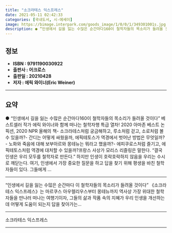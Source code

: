 ```yaml
---
title: "소크라테스 익스프레스"
date: 2021-05-11 02:42:33
categories: [국내도서, 시-에세이]
image: https://bimage.interpark.com/goods_image/1/0/0/1/349301001s.jpg
description: ● “인생에서 길을 잃는 수많은 순간마다160이 철학자들의 목소리가 들려올 것이다” 베스트셀러 작가 에릭 와이너와 함께 떠나는 철학자행 특급 열차! 2020 아마존 베스트 논픽션, 2020 NPR 올해의 책- 소크라테스처럼 궁금해하고, 루소처럼 걷고, 소로처럼 볼 수 있을까?- 간디는
---
```


## **정보**

- **ISBN : 9791190030922**
- **출판사 : 어크로스**
- **출판일 : 20210428**
- **저자 : 에릭 와이너(Eric Weiner)**

------



## **요약**

●  “인생에서 길을 잃는 수많은 순간마다160이 철학자들의 목소리가 들려올 것이다” 베스트셀러 작가 에릭 와이너와 함께 떠나는 철학자행 특급 열차! 2020 아마존 베스트 논픽션, 2020 NPR 올해의 책- 소크라테스처럼 궁금해하고, 루소처럼 걷고, 소로처럼 볼 수 있을까?- 간디는 어떻게 싸웠을까, 에픽테토스가 역경에서 벗어난 방법은 무엇일까?- 노화와 죽음에 대해 보부아르와 몽테뉴는 뭐라고 했을까?- 에피쿠로스처럼 즐기고, 에픽테토스처럼 역경에 대처할 수 있을까?프랑스 사상가 모리스 리즐링은 말한다. “결국 인생은 우리 모두를 철학자로 만든다.” 하지만 인생이 호락호락하지 않음을 우리는 수시로 깨닫는다. 여기, 인생에서 가장 중요한 질문을 하고 답을 찾기 위해 평생을 바친 철학자들이 있다. 그들에게 ...

------

“인생에서 길을 잃는 수많은 순간마다 이 철학자들의 목소리가 들려올 것이다”
《소크라테스 익스프레스》는 마르쿠스 아우렐리우스부터 몽테뉴까지 역사상 가장 위대한 철학자들을 만나러 떠나는 여행기이자, 그들의 삶과 작품 속의 지혜가 우리 인생을 개선하는 데 어떻게 도움이 되는지 답을 찾아가는... 

------


소크라테스 익스프레스 

------


